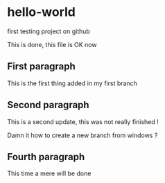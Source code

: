 # hello-world
first testing project on github

This is done, this file is OK now

## First paragraph
This is the first thing added in my first branch

## Second paragraph
This is a second update, this was not really finished !

Damn it how to create a new branch from windows ?

## Fourth paragraph
This time a mere will be done
